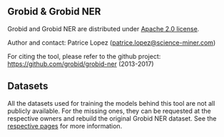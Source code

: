 
## Grobid & Grobid NER

Grobid and Grobid NER are distributed under [Apache 2.0 license](http://www.apache.org/licenses/LICENSE-2.0).

Author and contact: Patrice Lopez (<patrice.lopez@science-miner.com>)

For citing the tool, please refer to the github project: <https://github.com/grobid/grobid-ner> (2013-2017)

## Datasets

All the datasets used for training the models behind this tool are not all publicly available.
For the missing ones, they can be requested at the respective owners and rebuild the original Grobid NER dataset.
See the [respective pages](training-ner-model.md) for more information.
